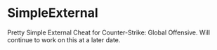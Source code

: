# SimpleExternal
Pretty Simple External Cheat for Counter-Strike: Global Offensive. Will continue to work on this at a later date. 
